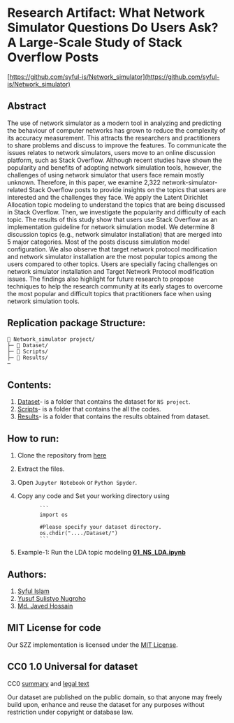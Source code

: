 # Research Artifact: What Network Simulator Questions Do Users Ask? A Large-Scale Study of Stack Overflow Posts
[https://github.com/syful-is/Network_simulator](https://github.com/syful-is/Network_simulator)

## Abstract
The use of network simulator as a modern tool in analyzing and predicting the behaviour of computer networks has grown to reduce the complexity of its accuracy measurement.
 This attracts the researchers and practitioners to share problems and discuss to improve the features.
 To communicate the issues relates to network simulators, users move to an online discussion platform, such as Stack Overflow.
 Although recent studies have shown the popularity and benefits of adopting network simulation tools, however, the challenges of using network simulator that users face remain mostly unknown. 
 Therefore, in this paper, we examine 2,322 network-simulator-related Stack Overflow posts to provide insights on the topics that users are interested and the challenges they face. 
 We apply the Latent Dirichlet Allocation topic modeling to understand the topics that are being discussed in Stack Overflow. 
 Then, we investigate the popularity and difficulty of each topic.
 The results of this study show that users use Stack Overflow as an implementation guideline for network simulation model. 
 We determine 8 discussion topics (e.g., network simulator installation) that are merged into 5 major categories.
 Most of the posts discuss simulation model configuration. 
 We also observe that target network protocol modification and network simulator installation are the most popular topics among the users compared to other topics. 
 Users are specially facing challenges on network simulator installation and Target Network Protocol modification issues. 
 The findings also highlight for future research to propose techniques to help the research community at its early stages to overcome the most popular and difficult topics that practitioners face when using network simulation tools.
 
## Replication package Structure:
```
📁 Network_simulator project/
├─ 📁 Dataset/
├─ 📁 Scripts/ 
├─ 📁 Results/
─
```
## Contents:
  1. [Dataset](https://github.com/syful-is/Network_simulator/tree/master/Data)- is a folder that contains the dataset for `NS project`.
  2. [Scripts](https://github.com/syful-is/Network_simulator/tree/master/Script)- is a folder that contains the all the codes. 
  3. [Results](https://github.com/syful-is/Network_simulator/tree/master/Results)- is a folder that contains the results obtained from dataset.

## How to run:
  1. Clone the repository from [here](https://github.com/syful-is/Network_simulator.git)
  2. Extract the files.
  3. Open `Jupyter Notebook` or `Python Spyder`.
  4. Copy any code and Set your working directory using 
                
                ```
                import os
                
                #Please specify your dataset directory. 
                os.chdir("..../Dataset/")
                ```
  
  4. Example-1: Run the LDA topic modeling **[01_NS_LDA.ipynb](https://github.com/syful-is/Network_simulator/blob/master/Script/01_NS_LDA.ipynb)** 

## Authors:
  1. [Syful Islam](https://syful-is.github.io/)
  2. [Yusuf Sulistyo Nugroho](https://yusufsn.github.io/)
  3. [Md. Javed Hossain](http://www.nstu.edu.bd/faculty-member/md-javed-hossain-bdr991)
  
## MIT License for code
Our SZZ implementation is licensed under the [MIT License](LICENSE).

## CC0 1.0 Universal for dataset
CC0 [summary](https://creativecommons.org/publicdomain/zero/1.0/) and [legal text](https://creativecommons.org/publicdomain/zero/1.0/legalcode)

Our dataset are published on the public domain, so that anyone may freely build upon, enhance and reuse the dataset for any purposes without restriction under copyright or database law.

